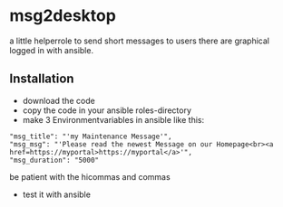 # msg2desktop
a little helperrole to send short messages to users there are graphical logged in with ansible.

## Installation
- download the code
- copy the code in your ansible roles-directory
- make 3 Environmentvariables in ansible like this:
```
"msg_title": "'my Maintenance Message'",
"msg_msg": "'Please read the newest Message on our Homepage<br><a href=https://myportal>https://myportal</a>'",
"msg_duration": "5000"
```
  be patient with the hicommas and commas
- test it with ansible
